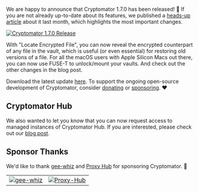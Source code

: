 We are happy to announce that Cryptomator 1.7.0 has been released! :tada: If you are not already up-to-date about its features, we published a [heads-up article](https://cryptomator.org/blog/2023/02/01/1-7-0-what-you-need-to-know/) about it last month, which highlights the most important changes.

<a href="https://cryptomator.org/blog/2023/02/01/1-7-0-what-you-need-to-know/"><img class="rounded" src="https://cryptomator.org/img/blog/cryptomator-1-7-0.png" alt="Cryptomator 1.7.0 Release" /></a>

With "Locate Encrypted File", you can now reveal the encrypted counterpart of any file in the vault, which is useful (or even essential) for restoring old versions of a file. For all the macOS users with Apple Silicon Macs out there, you can now use FUSE-T to unlock/mount your vaults. And check out the other changes in the blog post.

Download the latest update [here](https://cryptomator.org/downloads/). To support the ongoing open-source development of Cryptomator, consider [donating](https://cryptomator.org/donate/) or [sponsoring](https://cryptomator.org/sponsors/). :heart:

## Cryptomator Hub

We also wanted to let you know that you can now request access to managed instances of Cryptomator Hub. If you are interested, please check out our [blog post](https://cryptomator.org/blog/2023/02/28/hub-managed/).

## Sponsor Thanks

We'd like to thank [gee-whiz](https://www.gee-whiz.de/) and [Proxy Hub](https://proxy-hub.com/) for sponsoring Cryptomator. :rocket:

<table class="my-6">
  <tr>
    <td class="pr-3"><a href="https://www.gee-whiz.de/"><img class="h-16 max-w-full" src="https://cryptomator.org/img/sponsors/geewhiz.svg" alt="gee-whiz"></a></td>
    <td class="pl-3"><a href="https://proxy-hub.com/"><img class="h-16 max-w-full" src="https://cryptomator.org/img/sponsors/proxyhub.svg" alt="Proxy-Hub"></a></td>
  </tr>
</table>
